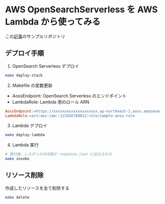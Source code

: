 # AWS OpenSearchServerless を AWS Lambda から使ってみる
この[記事](https://zenn.dev/robon/articles/57c464a5536c63)のサンプルリポジトリ

## デプロイ手順
1. OpenSearch Serverless デプロイ
```bash
make deploy-stack
```

2. Makefile の変数更新
- AossEndpoint: OpenSearch Serverless のエンドポイント
- LambdaRole: Lambda 用のロール ARN
```Makefile
AossEndpoint:=https://xxxxxxxxxxxxxxxxxxxx.ap-northeast-1.aoss.amazonaws.com
LambdaRole:=arn:aws:iam::123456789012:role/sample-aoss-role
```

3. Lambda デプロイ
```bash
make deploy-lambda
```

4. Lambda 実行
```bash
# 実行後、レスポンスの内容が response.json に出力される
make invoke
```

## リソース削除
作成したリソースを全て削除する
```bash
make delete
```
